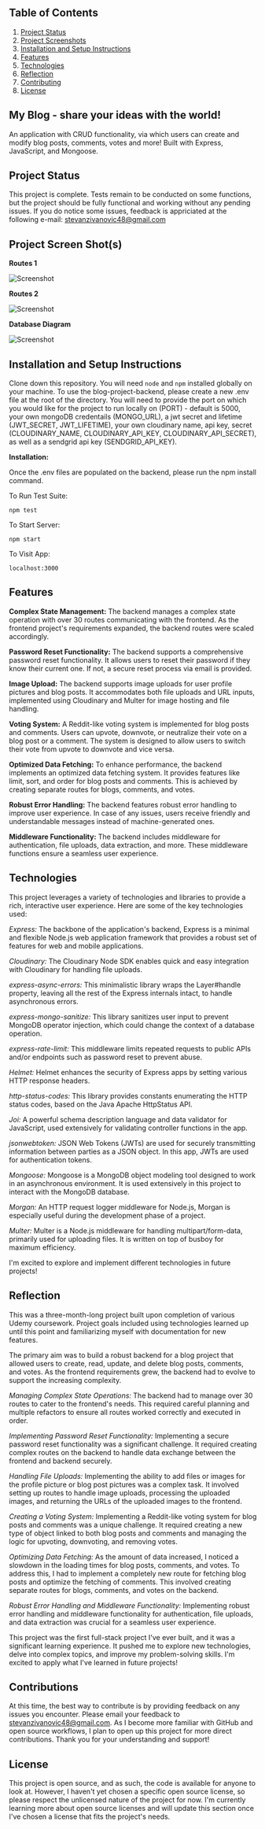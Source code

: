 ## Table of Contents
1. [Project Status](#project-status)
2. [Project Screenshots](#project-screenshots)
3. [Installation and Setup Instructions](#installation-and-setup-instructions)
4. [Features](#usage-or-features)
5. [Technologies](#technologies)
6. [Reflection](#reflection)
7. [Contributing](#contributing)
8. [License](#license)

## My Blog - share your ideas with the world!

An application with CRUD functionality, via which users can create and modify blog posts, comments, votes and more! Built with Express, JavaScript, and Mongoose. 

## Project Status

This project is complete. Tests remain to be conducted on some functions, but the project should be fully functional and working without any pending issues. If you do notice some issues, feedback is appriciated at the following e-mail: stevanzivanovic48@gmail.com 

## Project Screen Shot(s)  

**Routes 1**

![Screenshot](./public/screenshots/Backend-1.png)

**Routes 2**

![Screenshot](./public/screenshots/Backend-1.png)

**Database Diagram**

![Screenshot](./public/screenshots/database-diagram.svg)

## Installation and Setup Instructions

Clone down this repository. You will need `node` and `npm` installed globally on your machine. To use the blog-project-backend, please create a new .env file at the root of the directory. You will need to provide the port on which you would like for the project to run locally on (PORT) - default is 5000, your own mongoDB credentails (MONGO_URL), a jwt secret and lifetime (JWT_SECRET, JWT_LIFETIME), your own cloudinary name, api key, secret (CLOUDINARY_NAME, CLOUDINARY_API_KEY, CLOUDINARY_API_SECRET), as well as a sendgrid api key (SENDGRID_API_KEY).

**Installation:**

Once the .env files are populated on the backend, please run the npm install command.  

To Run Test Suite:  

`npm test`  

To Start Server:

`npm start`  

To Visit App:

`localhost:3000`

## Features

**Complex State Management:** The backend manages a complex state operation with over 30 routes communicating with the frontend. As the frontend project's requirements expanded, the backend routes were scaled accordingly.

**Password Reset Functionality:** The backend supports a comprehensive password reset functionality. It allows users to reset their password if they know their current one. If not, a secure reset process via email is provided.

**Image Upload:** The backend supports image uploads for user profile pictures and blog posts. It accommodates both file uploads and URL inputs, implemented using Cloudinary and Multer for image hosting and file handling.

**Voting System:** A Reddit-like voting system is implemented for blog posts and comments. Users can upvote, downvote, or neutralize their vote on a blog post or a comment. The system is designed to allow users to switch their vote from upvote to downvote and vice versa.

**Optimized Data Fetching:** To enhance performance, the backend implements an optimized data fetching system. It provides features like limit, sort, and order for blog posts and comments. This is achieved by creating separate routes for blogs, comments, and votes.

**Robust Error Handling:** The backend features robust error handling to improve user experience. In case of any issues, users receive friendly and understandable messages instead of machine-generated ones.

**Middleware Functionality:** The backend includes middleware for authentication, file uploads, data extraction, and more. These middleware functions ensure a seamless user experience.

## Technologies

This project leverages a variety of technologies and libraries to provide a rich, interactive user experience. Here are some of the key technologies used:

*Express:* The backbone of the application's backend, Express is a minimal and flexible Node.js web application framework that provides a robust set of features for web and mobile applications.

*Cloudinary:* The Cloudinary Node SDK enables quick and easy integration with Cloudinary for handling file uploads.

*express-async-errors:* This minimalistic library wraps the Layer#handle property, leaving all the rest of the Express internals intact, to handle asynchronous errors.

*express-mongo-sanitize:* This library sanitizes user input to prevent MongoDB operator injection, which could change the context of a database operation.

*express-rate-limit:* This middleware limits repeated requests to public APIs and/or endpoints such as password reset to prevent abuse.

*Helmet:* Helmet enhances the security of Express apps by setting various HTTP response headers.

*http-status-codes:* This library provides constants enumerating the HTTP status codes, based on the Java Apache HttpStatus API.

*Joi:* A powerful schema description language and data validator for JavaScript, used extensively for validating controller functions in the app.

*jsonwebtoken:* JSON Web Tokens (JWTs) are used for securely transmitting information between parties as a JSON object. In this app, JWTs are used for authentication tokens.

*Mongoose:* Mongoose is a MongoDB object modeling tool designed to work in an asynchronous environment. It is used extensively in this project to interact with the MongoDB database.

*Morgan:* An HTTP request logger middleware for Node.js, Morgan is especially useful during the development phase of a project.

*Multer:* Multer is a Node.js middleware for handling multipart/form-data, primarily used for uploading files. It is written on top of busboy for maximum efficiency.

I'm excited to explore and implement different technologies in future projects!

## Reflection

This was a three-month-long project built upon completion of various Udemy coursework. Project goals included using technologies learned up until this point and familiarizing myself with documentation for new features.

The primary aim was to build a robust backend for a blog project that allowed users to create, read, update, and delete blog posts, comments, and votes. As the frontend requirements grew, the backend had to evolve to support the increasing complexity.

*Managing Complex State Operations:* The backend had to manage over 30 routes to cater to the frontend's needs. This required careful planning and multiple refactors to ensure all routes worked correctly and executed in order.

*Implementing Password Reset Functionality:* Implementing a secure password reset functionality was a significant challenge. It required creating complex routes on the backend to handle data exchange between the frontend and backend securely.

*Handling File Uploads:* Implementing the ability to add files or images for the profile picture or blog post pictures was a complex task. It involved setting up routes to handle image uploads, processing the uploaded images, and returning the URLs of the uploaded images to the frontend.

*Creating a Voting System:* Implementing a Reddit-like voting system for blog posts and comments was a unique challenge. It required creating a new type of object linked to both blog posts and comments and managing the logic for upvoting, downvoting, and removing votes.

*Optimizing Data Fetching:* As the amount of data increased, I noticed a slowdown in the loading times for blog posts, comments, and votes. To address this, I had to implement a completely new route for fetching blog posts and optimize the fetching of comments. This involved creating separate routes for blogs, comments, and votes on the backend.

*Robust Error Handling and Middleware Functionality:* Implementing robust error handling and middleware functionality for authentication, file uploads, and data extraction was crucial for a seamless user experience.

This project was the first full-stack project I've ever built, and it was a significant learning experience. It pushed me to explore new technologies, delve into complex topics, and improve my problem-solving skills. I'm excited to apply what I've learned in future projects!

## Contributions
At this time, the best way to contribute is by providing feedback on any issues you encounter. Please email your feedback to stevanzivanovic48@gmail.com. As I become more familiar with GitHub and open source workflows, I plan to open up this project for more direct contributions. Thank you for your understanding and support!

## License
This project is open source, and as such, the code is available for anyone to look at. However, I haven't yet chosen a specific open source license, so please respect the unlicensed nature of the project for now. I'm currently learning more about open source licenses and will update this section once I've chosen a license that fits the project's needs.
